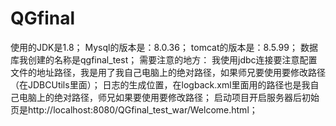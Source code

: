 # QGfinal
使用的JDK是1.8；
Mysql的版本是：8.0.36；
tomcat的版本是：8.5.99；
数据库我创建的名称是qgfinal_test；
需要注意的地方：
我使用jdbc连接要注意配置文件的地址路径，我是用了我自己电脑上的绝对路径，如果师兄要使用要修改路径（在JDBCUtils里面）；
日志的生成位置，在logback.xml里面用的路径也是我自己电脑上的绝对路径，师兄如果要使用要修改路径；
启动项目开启服务器后初始页是http://localhost:8080/QGfinal_test_war/Welcome.html；
